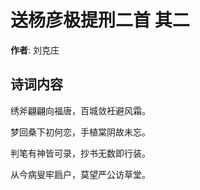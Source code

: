 # 送杨彦极提刑二首  其二

**作者**: 刘克庄

## 诗词内容

绣斧翩翩向福唐，百城敛衽避风霜。

梦回桑下初何恋，手植棠阴故未忘。

判笔有神皆可录，抄书无数即行装。

从今病叟牢扃户，莫望严公访草堂。


